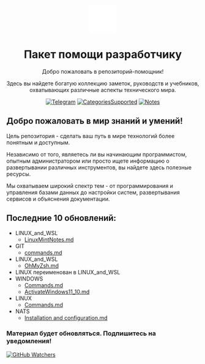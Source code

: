 <p align="center">
<img src="https://github.com/morington/help/blob/main/images/icons8-helper-100.png?raw=true" alt="HelperIcon" width=70>
<h1 align="center">Пакет помощи разработчику</h1>
<p align="center">Добро пожаловать в репозиторий-помощник!</p>
<p align="center">Здесь вы найдете богатую коллекцию заметок, руководств и учебников, охватывающих различные аспекты технического мира.</p>
</p>

<p align="center">
<a href="https://t.me/dev_survival"><img src="https://img.shields.io/badge/Telegram-blue?logo=telegram&logoColor=white" alt="Telegram"/></a>
<a href="https://github.com/morington/help"><img src="https://img.shields.io/badge/Поддерживаемые_категории-4-blue" alt="CategoriesSupported"/></a>
<a href="https://github.com/morington/help"><img src="https://img.shields.io/badge/Заметок-6-blue" alt="Notes"/></a>
</p>

## Добро пожаловать в мир знаний и умений!

Цель репозитория - сделать ваш путь в мире технологий более понятным и доступным. 

Независимо от того, являетесь ли вы начинающим программистом, опытным администратором или просто ищете информацию о развертывании различных инструментов, вы найдете здесь полезные ресурсы.

Мы охватываем широкий спектр тем - от программирования и управления базами данных до настройки систем, развертывания сервисов и объяснения документации.

## Последние 10 обновлений:
- LINUX_and_WSL
  - [LinuxMintNotes.md](LINUX_and_WSL/LinuxMintNotes.md)
- GIT
  - <a href="https://github.com/morington/help/blob/main/GIT/commands.md">commands.md</a>
- LINUX_and_WSL
  - <a href="https://github.com/morington/help/blob/main/LINUX_and_WSL/OhMyZsh.md">OhMyZsh.md</a>
- LINUX переименован в LINUX_and_WSL
- WINDOWS
  - <a href="https://github.com/morington/help/blob/main/WINDOWS/Commands.md">Commands.md</a>
  - <a href="https://github.com/morington/help/blob/main/WINDOWS/ActivateWindows11_10.md">ActivateWindows11_10.md</a>
- LINUX
  - <a href="https://github.com/morington/help/blob/main/LINUX_and_WSL/Commands.md">Commands.md</a>
- NATS
  - <a href="https://github.com/morington/help/blob/main/NATS/Installation%20and%20configuration.md">Installation and configuration.md</a>

### Материал будет обновляться. Подпишитесь на уведомления!
[![GitHub Watchers](https://img.shields.io/github/watchers/morington/help.svg?style=social&label=Watch)](https://github.com/morington/help)
